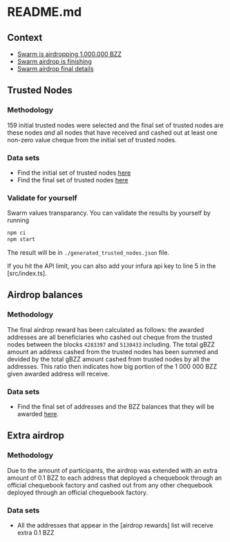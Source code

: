 # README.md
## Context
- [Swarm is airdropping 1.000.000 BZZ](https://medium.com/ethereum-swarm/swarm-is-airdropping-1-000-000-bzz-bd3b706918d3)
- [Swarm airdrop is finishing](https://medium.com/ethereum-swarm/swarm-airdrop-is-finishing-on-21-june-2021-important-notice-to-all-participants-6a58f29017a2)
- [Swarm airdrop final details](#)

## Trusted Nodes

### Methodology
159 initial trusted nodes were selected and the final set of trusted nodes are these nodes _and_ all nodes that have received and cashed out at least one non-zero value cheque from the initial set of trusted nodes.

### Data sets
- Find the initial set of trusted nodes [here](./src/initial_trusted_nodes.json)
- Find the final set of trusted nodes [here](./trusted_nodes.json)

### Validate for yourself
Swarm values transparancy. You can validate the results by yourself by running

```sh
npm ci
npm start
```

The result will be in `./generated_trusted_nodes.json` file.

If you hit the API limit, you can also add your infura api key to line 5 in the [src/index.ts].

## Airdrop balances

### Methodology
The final airdrop reward has been calculated as follows: the awarded addresses are all beneficiaries who cashed out cheque from the trusted nodes between the blocks `4283397` and `5130433` including. The total gBZZ amount an address cashed from the trusted nodes has been summed and devided by the total gBZZ amount cashed from trusted nodes by all the addresses. This ratio then indicates how big portion of the 1 000 000 BZZ given awarded address will receive.

### Data sets
- Find the final set of addresses and the BZZ balances that they will be awarded [here](./airdrop_rewards.json).

## Extra airdrop

### Methodology
Due to the amount of participants, the airdrop was extended with an extra amount of 0.1 BZZ to each address that deployed a chequebook through an official chequebook factory and cashed out from any other chequebook deployed through an official chequebook factory.

### Data sets
- All the addresses that appear in the [airdrop rewards] list will receive extra 0.1 BZZ
